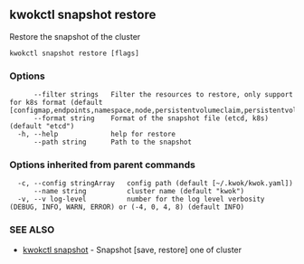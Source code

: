 ## kwokctl snapshot restore

Restore the snapshot of the cluster

```
kwokctl snapshot restore [flags]
```

### Options

```
      --filter strings   Filter the resources to restore, only support for k8s format (default [configmap,endpoints,namespace,node,persistentvolumeclaim,persistentvolume,pod,secret,serviceaccount,service,daemonset.apps,deployment.apps,replicaset.apps,statefulset.apps,cronjob.batch,job.batch])
      --format string    Format of the snapshot file (etcd, k8s) (default "etcd")
  -h, --help             help for restore
      --path string      Path to the snapshot
```

### Options inherited from parent commands

```
  -c, --config stringArray   config path (default [~/.kwok/kwok.yaml])
      --name string          cluster name (default "kwok")
  -v, --v log-level          number for the log level verbosity (DEBUG, INFO, WARN, ERROR) or (-4, 0, 4, 8) (default INFO)
```

### SEE ALSO

* [kwokctl snapshot](kwokctl_snapshot.md)	 - Snapshot [save, restore] one of cluster

